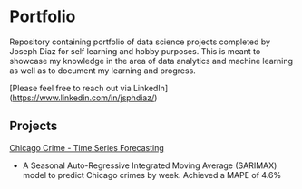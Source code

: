# Portfolio

Repository containing portfolio of data science projects completed by Joseph Diaz for self learning and hobby purposes.
This is meant to showcase my knowledge in the area of data analytics and machine learning as well as to document my learning
and progress.

[Please feel free to reach out via LinkedIn] (https://www.linkedin.com/in/jsphdiaz/)

## Projects

[Chicago Crime - Time Series Forecasting](https://nbviewer.jupyter.org/github/jsphdiaz/Portfolio/blob/master/Portfolio/Time%20Series%20-%20Chicago%20Crime/Chicago%20Crime%20Forecasting.ipynb)
  - A Seasonal Auto-Regressive Integrated Moving Average (SARIMAX) model to predict Chicago crimes by week. Achieved a MAPE of 4.6%


